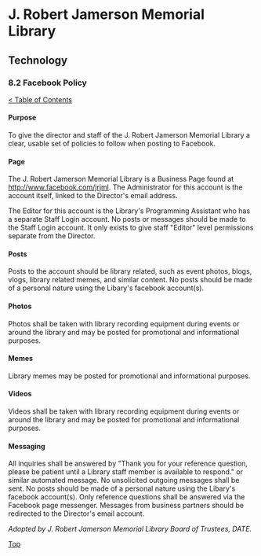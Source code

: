 [0]: ../README.md
[8.2]: facebook-policy.md

# J. Robert Jamerson Memorial Library
## Technology
### 8.2 Facebook Policy
[< Table of Contents][0]

#### Purpose

To give the director and staff of the J. Robert Jamerson Memorial Library a clear, usable set of policies to follow when posting to Facebook.

#### Page

The J. Robert Jamerson Memorial Library is a Business Page found at http://www.facebook.com/jrjml. The Administrator for this account is the account itself, linked to the Director's email address. 

The Editor for this account is the Library's Programming Assistant who has a separate Staff Login account. No posts or messages should be made to the Staff Login account. It only exists to give staff "Editor" level permissions separate from the Director.

#### Posts

Posts to the account should be library related, such as event photos, blogs, vlogs, library related memes, and similar content. No posts should be made of a personal nature using the Libary's facebook account(s).

#### Photos

Photos shall be taken with library recording equipment during events or around the library and may be posted for promotional and informational purposes.

#### Memes

Library memes may be posted for promotional and informational purposes.

#### Videos

Videos shall be taken with library recording equipment during events or around the library and  may be posted for promotional and informational purposes.

#### Messaging

All inquiries shall be answered by "Thank you for your reference question, please be patient until a Library staff member is available to respond." or similar automated message. No unsolicited outgoing messages shall be sent. No posts should be made of a personal nature using the Libary's facebook account(s). Only reference questions shall be answered via the Facebook page messenger. Messages from business partners should be redirected to the Director's email account. 


*Adopted by J. Robert Jamerson Memorial Library Board of Trustees, DATE.*

[Top][8.2]
